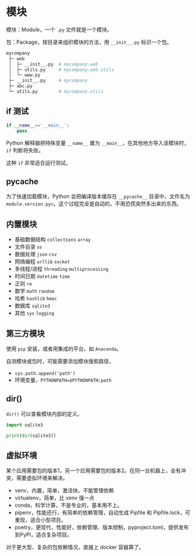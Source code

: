 # 模块

模块：Module，一个 `.py` 文件就是一个模块。

包：Package，按目录来组织模块的方法，用 `__init__.py` 标识一个包。

```bash
mycompany
 ├─ web
 │  ├─ __init__.py  # mycompany.web
 │  ├─ utils.py     # mycompany.web.utils
 │  └─ www.py
 ├─ __init__.py     # mycompany
 ├─ abc.py
 └─ utils.py        # mycompany.utils
```

## if 测试

```py
if __name__=='__main__':
    pass
```

Python 解释器把特殊变量 `__name__` 置为 `__main__`，在其他地方导入该模块时，`if` 判断将失败。

这种 `if` 非常适合运行测试。

## pycache

为了快速加载模块，Python 会把编译版本缓存在 `__pycache__` 目录中，文件名为 `module.version.pyc`。这个过程完全是自动的，不用恐慌突然多出来的东西。

## 内置模块

- 基础数据结构 `collections` `array`
- 文件目录 `os`
- 数据处理 `json` `csv`
- 网络编程 `urllib` `socket`
- 多线程/进程 `threading` `multiprocessing`
- 时间日期 `datetime` `time`
- 正则 `re`
- 数学 `math` `random`
- 哈希 `hashlib` `hmac`
- 数据库 `sqlite3`
- 其他 `sys` `logging`

## 第三方模块

使用 `pip` 安装，或者用集成的平台，如 `Anaconda`。

自测模块或包时，可能需要添加模块搜索路径，

- `sys.path.append('path')`
- 环境变量，`PYTHONPATH=$PYTHONPATH:path`

## dir()

`dir()` 可以查看模块内部的定义。

```py
import sqlite3

print(dir(sqlite3))
```

## 虚拟环境

某个应用需要包的版本1，另一个应用需要包的版本2。在同一台机器上，会有冲突，需要虚拟环境来解决。

- venv，内置，简单，激活快，不能管理依赖
- virtualenv，简单，比 venv 强一点
- conda，科学计算，不是专业的，基本用不上。
- pipenv，性能还行，有简单的依赖管理，自动生成 Pipfile 和 Pipfile.lock，可重现，适合小型项目。
- poetry，更现代，性能好，依赖管理、版本控制，pyproject.toml，提供发布到PyPI，适合复杂项目。

对于更大型、复杂的包依赖情况，直接上 docker 容器算了。

